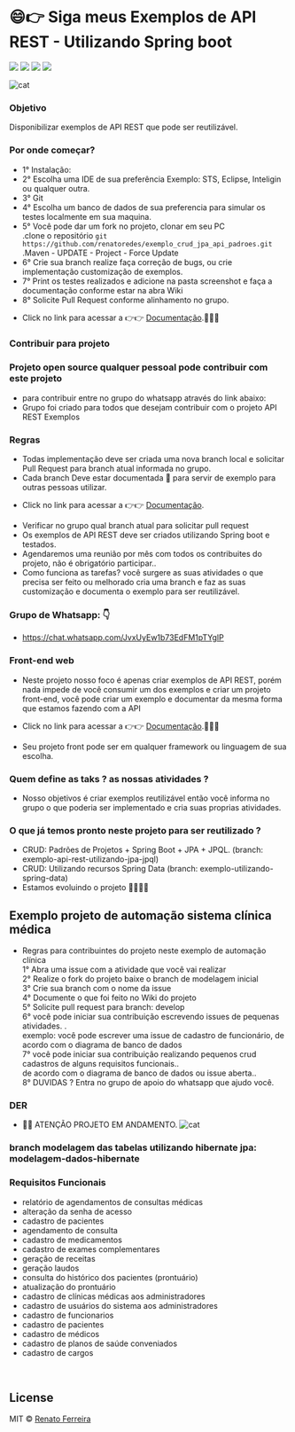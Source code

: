# 😄👉 Siga meus Exemplos de API REST - Utilizando Spring boot

![](https://img.shields.io/badge/java_11-✓-green.svg)
![](https://img.shields.io/badge/spring_boot-✓-green.svg)
![](https://img.shields.io/badge/Hibernate/JPA-✓-green.svg)
![](https://img.shields.io/badge/PostgreSQL-✓-green.svg)

![cat](https://www.suse.com/c/wp-content/uploads/2018/10/Open-Source-Software-.jpg)
<br />

### Objetivo
Disponibilizar exemplos de API REST que pode ser reutilizável.

### Por onde começar?
* 1° Instalação: <br />
* 2° Escolha uma IDE de sua preferência Exemplo: STS, Eclipse, Inteligin ou qualquer outra.<br />
* 3° Git<br />
* 4° Escolha um banco de dados de sua preferencia para simular os testes localmente em sua maquina.<br />
* 5°  Você pode dar um fork no projeto, clonar em seu PC <br />
 .clone o repositório `git https://github.com/renatoredes/exemplo_crud_jpa_api_padroes.git` <br />
 .Maven - UPDATE - Project - Force Update <br />
* 6° Crie sua branch realize faça correção de bugs, ou crie implementação customização de exemplos.<br />
* 7° Print os testes realizados e adicione na pasta screenshot e faça a documentação conforme estar na abra Wiki <br />
* 8° Solicite Pull Request conforme alinhamento no grupo.<br />

- Click no link para acessar a 👉👉 [Documentação](https://github.com/renatoredes/exemplo_crud_jpa_api_padroes/wiki).📝📝📝

### Contribuir para projeto 
### Projeto open source qualquer pessoal pode contribuir com este projeto 
* para contribuir entre no grupo do whatsapp através do link abaixo: <br />
* Grupo foi criado para todos que desejam contribuir com o projeto API REST Exemplos <br />


### Regras
* Todas implementação deve ser criada uma nova branch local e solicitar Pull Request para branch atual informada no grupo.
* Cada branch Deve estar documentada 📝 para servir de exemplo para outras pessoas utilizar.
- Click no link para acessar a 👉👉 [Documentação](https://github.com/renatoredes/exemplo_crud_jpa_api_padroes/wiki).
* Verificar no grupo qual branch atual para solicitar pull request
* Os exemplos de API REST deve ser criados utilizando Spring boot e testados.
* Agendaremos uma reunião por mês com todos os contribuites do projeto, não é obrigatório participar..
* Como funciona as tarefas? você surgere as suas atividades o que precisa ser feito ou melhorado cria uma branch e faz as suas customização e documenta o exemplo para ser reutilizável.

### Grupo de Whatsapp: 👇
* https://chat.whatsapp.com/JvxUyEw1b73EdFM1pTYglP

### Front-end web
* Neste projeto nosso foco é apenas criar exemplos de API REST, porém nada impede de você consumir um dos exemplos
e criar um projeto front-end, você pode criar um exemplo e documentar da mesma forma que estamos fazendo com a API
- Click no link para acessar a 👉👉 [Documentação](https://github.com/renatoredes/exemplo_crud_jpa_api_padroes/wiki).📝📝📝
* Seu projeto front pode ser em qualquer framework ou linguagem de sua escolha.
### Quem define as taks ? as nossas atividades ?
* Nosso objetivos é criar exemplos reutilizável então você informa no grupo o que poderia ser implementado e cria suas proprias atividades.

### O que já temos pronto neste projeto para ser reutilizado ?
* CRUD: Padrões de Projetos + Spring Boot + JPA + JPQL. (branch: exemplo-api-rest-utilizando-jpa-jpql)
* CRUD: Utilizando recursos Spring Data (branch: exemplo-utilizando-spring-data)
* Estamos evoluindo o projeto 🚀🚀🚀🚀

## Exemplo projeto de automação sistema clínica médica
* Regras para contribuintes do projeto neste exemplo de automação clínica <br />
1° Abra uma issue com a atividade que você vai realizar <br />
2° Realize o fork do projeto baixe o branch de modelagem inicial <br />
3° Crie sua branch com o nome da issue <br />
4° Documente o que foi feito no Wiki do projeto <br />
5° Solicite pull request para branch: develop <br />
6° você pode iniciar sua contribuição escrevendo issues de pequenas atividades. .<br />
exemplo: você pode escrever uma issue de cadastro de funcionário, de acordo com o diagrama de banco de dados <br />
7° você pode iniciar sua contribuição realizando pequenos crud cadastros de alguns requisitos funcionais..<br />
de acordo com o diagrama de banco de dados ou issue aberta..<br />
8° DUVIDAS ? Entra no grupo de apoio do whatsapp que ajudo você.


### DER <br />
* 🚨🚨 ATENÇÃO PROJETO EM ANDAMENTO.
![cat](https://github.com/renatoredes/exemplos_api_rest/blob/modelagem-dados-hibernate/screenshot/ModelagemHibernateDev.png)

### branch modelagem das tabelas utilizando hibernate jpa: modelagem-dados-hibernate

### Requisitos Funcionais
* relatório de agendamentos de consultas médicas
* alteração da senha de acesso
* cadastro de pacientes
* agendamento de consulta
* cadastro de medicamentos
* cadastro de exames complementares
* geração de receitas
* geração laudos
* consulta do histórico dos pacientes (prontuário)
* atualização do prontuário
* cadastro de clínicas médicas aos administradores
* cadastro de usuários do sistema aos administradores
* cadastro de funcionarios 
* cadastro de pacientes 
* cadastro de médicos
* cadastro de planos de saúde conveniados
* cadastro de cargos
<br />

## License
MIT © [Renato Ferreira](https://github.com/renatoredes)
